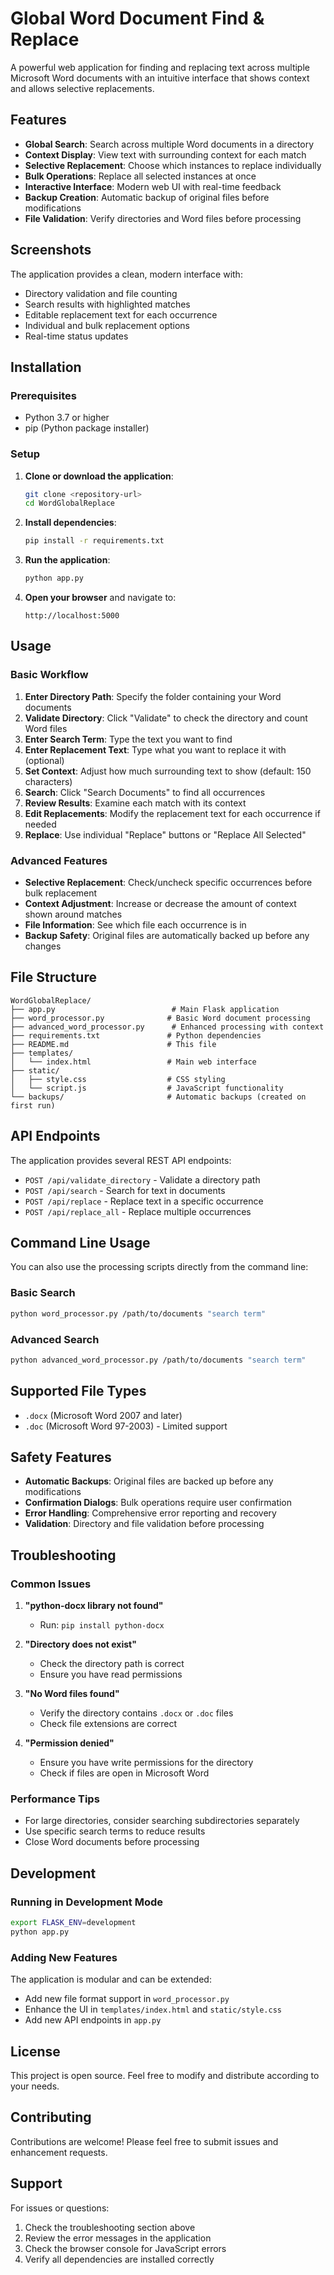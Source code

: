 # Global Word Document Find & Replace

A powerful web application for finding and replacing text across multiple Microsoft Word documents with an intuitive interface that shows context and allows selective replacements.

## Features

- **Global Search**: Search across multiple Word documents in a directory
- **Context Display**: View text with surrounding context for each match
- **Selective Replacement**: Choose which instances to replace individually
- **Bulk Operations**: Replace all selected instances at once
- **Interactive Interface**: Modern web UI with real-time feedback
- **Backup Creation**: Automatic backup of original files before modifications
- **File Validation**: Verify directories and Word files before processing

## Screenshots

The application provides a clean, modern interface with:
- Directory validation and file counting
- Search results with highlighted matches
- Editable replacement text for each occurrence
- Individual and bulk replacement options
- Real-time status updates

## Installation

### Prerequisites

- Python 3.7 or higher
- pip (Python package installer)

### Setup

1. **Clone or download the application**:
   ```bash
   git clone <repository-url>
   cd WordGlobalReplace
   ```

2. **Install dependencies**:
   ```bash
   pip install -r requirements.txt
   ```

3. **Run the application**:
   ```bash
   python app.py
   ```

4. **Open your browser** and navigate to:
   ```
   http://localhost:5000
   ```

## Usage

### Basic Workflow

1. **Enter Directory Path**: Specify the folder containing your Word documents
2. **Validate Directory**: Click "Validate" to check the directory and count Word files
3. **Enter Search Term**: Type the text you want to find
4. **Enter Replacement Text**: Type what you want to replace it with (optional)
5. **Set Context**: Adjust how much surrounding text to show (default: 150 characters)
6. **Search**: Click "Search Documents" to find all occurrences
7. **Review Results**: Examine each match with its context
8. **Edit Replacements**: Modify the replacement text for each occurrence if needed
9. **Replace**: Use individual "Replace" buttons or "Replace All Selected"

### Advanced Features

- **Selective Replacement**: Check/uncheck specific occurrences before bulk replacement
- **Context Adjustment**: Increase or decrease the amount of context shown around matches
- **File Information**: See which file each occurrence is in
- **Backup Safety**: Original files are automatically backed up before any changes

## File Structure

```
WordGlobalReplace/
├── app.py                          # Main Flask application
├── word_processor.py              # Basic Word document processing
├── advanced_word_processor.py      # Enhanced processing with context
├── requirements.txt               # Python dependencies
├── README.md                      # This file
├── templates/
│   └── index.html                 # Main web interface
├── static/
│   ├── style.css                  # CSS styling
│   └── script.js                  # JavaScript functionality
└── backups/                       # Automatic backups (created on first run)
```

## API Endpoints

The application provides several REST API endpoints:

- `POST /api/validate_directory` - Validate a directory path
- `POST /api/search` - Search for text in documents
- `POST /api/replace` - Replace text in a specific occurrence
- `POST /api/replace_all` - Replace multiple occurrences

## Command Line Usage

You can also use the processing scripts directly from the command line:

### Basic Search
```bash
python word_processor.py /path/to/documents "search term"
```

### Advanced Search
```bash
python advanced_word_processor.py /path/to/documents "search term"
```

## Supported File Types

- `.docx` (Microsoft Word 2007 and later)
- `.doc` (Microsoft Word 97-2003) - Limited support

## Safety Features

- **Automatic Backups**: Original files are backed up before any modifications
- **Confirmation Dialogs**: Bulk operations require user confirmation
- **Error Handling**: Comprehensive error reporting and recovery
- **Validation**: Directory and file validation before processing

## Troubleshooting

### Common Issues

1. **"python-docx library not found"**
   - Run: `pip install python-docx`

2. **"Directory does not exist"**
   - Check the directory path is correct
   - Ensure you have read permissions

3. **"No Word files found"**
   - Verify the directory contains `.docx` or `.doc` files
   - Check file extensions are correct

4. **"Permission denied"**
   - Ensure you have write permissions for the directory
   - Check if files are open in Microsoft Word

### Performance Tips

- For large directories, consider searching subdirectories separately
- Use specific search terms to reduce results
- Close Word documents before processing

## Development

### Running in Development Mode

```bash
export FLASK_ENV=development
python app.py
```

### Adding New Features

The application is modular and can be extended:

- Add new file format support in `word_processor.py`
- Enhance the UI in `templates/index.html` and `static/style.css`
- Add new API endpoints in `app.py`

## License

This project is open source. Feel free to modify and distribute according to your needs.

## Contributing

Contributions are welcome! Please feel free to submit issues and enhancement requests.

## Support

For issues or questions:
1. Check the troubleshooting section above
2. Review the error messages in the application
3. Check the browser console for JavaScript errors
4. Verify all dependencies are installed correctly



